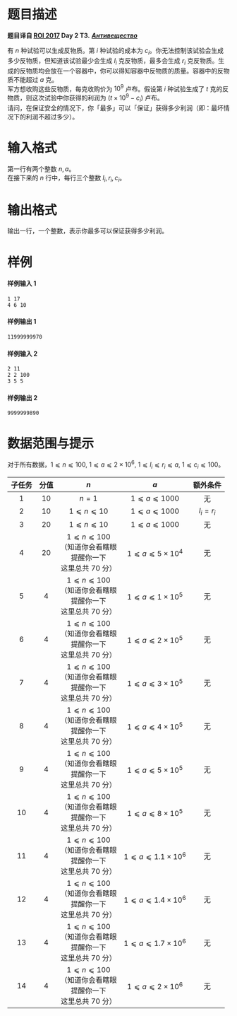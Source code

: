 
# 题目描述

**题目译自 [ROI 2017](http://neerc.ifmo.ru/school/archive/2016-2017.html) Day 2 T3.** ***[Антивещество](http://neerc.ifmo.ru/school/archive/2016-2017/ru-olymp-roi-2017-day2.pdf)***

有 $n$ 种试验可以生成反物质。第 $i$ 种试验的成本为 $c_i$。你无法控制该试验会生成多少反物质，但知道该试验最少会生成 $l_i$ 克反物质，最多会生成 $r_i$ 克反物质。生成的反物质均会放在一个容器中，你可以得知容器中反物质的质量。容器中的反物质不能超过 $a$ 克。  
军方想收购这些反物质，每克收购价为 $10^9$ 卢布。假设第 $i$ 种试验生成了 $t$ 克的反物质，则这次试验中你获得的利润为 $(t\times 10^9-c_i)$ 卢布。  
请问，在保证安全的情况下，你「最多」可以「保证」获得多少利润（即：最坏情况下的利润不超过多少）。

# 输入格式

第一行有两个整数 $n, a$。  
在接下来的 $n$ 行中，每行三个整数 $l_i, r_i, c_i$。

# 输出格式

输出一行，一个整数，表示你最多可以保证获得多少利润。

# 样例

#### 样例输入 1
```plain
1 17
4 6 10
```

#### 样例输出 1
```plain
11999999970
```

#### 样例输入 2
```plain
2 11
2 2 100
3 5 5
```

#### 样例输出 2
```plain
9999999890
```


# 数据范围与提示

对于所有数据，$1 ⩽ n ⩽ 100,$ $1 ⩽ a ⩽ 2\times 10^6,$ $1 ⩽ l_i ⩽ r_i ⩽ a,$ $1 ⩽ c_i ⩽ 100$。

| 子任务 | 分值 | $n$ | $a$ | 额外条件 |
|:-:|:-:|:-:|:-:|:-:|
| 1 | 10 | $n = 1$ | $1 ⩽ a ⩽ 1 000$ | 无 |
| 2 | &nbsp;10&nbsp; | $1 ⩽ n ⩽ 10$ | $1 ⩽ a ⩽ 1 000$ | $l_i = r_i$ |
| 3 | 20 | $1 ⩽ n ⩽ 10$ | $1 ⩽ a ⩽ 1 000$ | 无 |
| 4 | &nbsp;20&nbsp; | $1 ⩽ n ⩽ 100$ <br>（知道你会看瞎眼 <br> 提醒你一下 <br> 这里总共 70 分） | $1 ⩽ a ⩽ 5\times 10^4$ | 无 |
| 5 | 4 | $1 ⩽ n ⩽ 100$ <br>（知道你会看瞎眼 <br> 提醒你一下 <br> 这里总共 70 分） | $1 ⩽ a ⩽ 1\times 10^5$ | 无 |
| 6 | &nbsp;4&nbsp; | $1 ⩽ n ⩽ 100$ <br>（知道你会看瞎眼 <br> 提醒你一下 <br> 这里总共 70 分） | $1 ⩽ a ⩽ 2\times 10^5$ | 无 |
| 7 | 4 | $1 ⩽ n ⩽ 100$ <br>（知道你会看瞎眼 <br> 提醒你一下 <br> 这里总共 70 分） | $1 ⩽ a ⩽ 3\times 10^5$ | 无 |
| 8 | &nbsp;4&nbsp; | $1 ⩽ n ⩽ 100$ <br>（知道你会看瞎眼 <br> 提醒你一下 <br> 这里总共 70 分） | $1 ⩽ a ⩽ 4\times 10^5$ | 无 |
| 9 | 4 | $1 ⩽ n ⩽ 100$ <br>（知道你会看瞎眼 <br> 提醒你一下 <br> 这里总共 70 分） | $1 ⩽ a ⩽ 5\times 10^5$ | 无 |
| 10 | &nbsp;4&nbsp; | $1 ⩽ n ⩽ 100$ <br>（知道你会看瞎眼 <br> 提醒你一下 <br> 这里总共 70 分） | $1 ⩽ a ⩽ 8\times 10^5$ | 无 |
| 11 | 4 | $1 ⩽ n ⩽ 100$ <br>（知道你会看瞎眼 <br> 提醒你一下 <br> 这里总共 70 分） | $1 ⩽ a ⩽ 1.1\times 10^6$ | 无 |
| 12 | &nbsp;4&nbsp; | $1 ⩽ n ⩽ 100$ <br>（知道你会看瞎眼 <br> 提醒你一下 <br> 这里总共 70 分） | $1 ⩽ a ⩽ 1.4\times 10^6$ | 无 |
| 13 | 4 | $1 ⩽ n ⩽ 100$ <br>（知道你会看瞎眼 <br> 提醒你一下 <br> 这里总共 70 分） | $1 ⩽ a ⩽ 1.7\times 10^6$ | 无 |
| 14 | &nbsp;4&nbsp; | $1 ⩽ n ⩽ 100$ <br>（知道你会看瞎眼 <br> 提醒你一下 <br> 这里总共 70 分） | $1 ⩽ a ⩽ 2\times 10^6$ | 无 |

